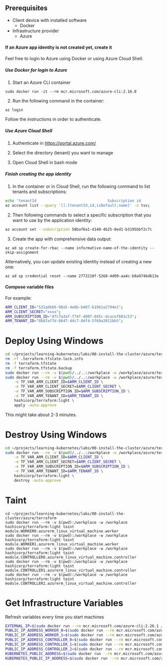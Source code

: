 ## Prerequisites

- Client device with installed software
  - Docker
- Infrastructure provider
  - Azure

#### If an Azure app identity is not created yet, create it

Feel free to login to Azure using Docker or using Azure Cloud Shell.

##### Use Docker for login to Azure

1. Start an Azure CLI container

```
sudo docker run -it --rm mcr.microsoft.com/azure-cli:2.16.0
```

2. Run the following command in the container:

```
az login
```

Follow the instructions in order to authenticate.

##### Use Azure Cloud Shell

1. Authenticate in https://portal.azure.com/

2. Select the directory (tenant) you want to manage

3. Open Cloud Shell in bash mode

##### Finish creating the app identity

1. In the container or in Cloud Shell, run the following command to list tenants and subscriptions:

```bash
echo 'tenantId                                Subscription id                         Default Subscription name';
az account list --query '[].[tenantId,id,isDefault,name]' -o tsv;
```

2. Then following commands to select a specific subscription that you want to use by the application identity:

```bash
az account set --subscription 58baf6a1-d140-4b25-8ed1-b3195bbf2c7c
```

3. Create the app with comprehensive data output:

```
az ad sp create-for-rbac --name informative-name-of-the-identity --skip-assignment
```

Alternatively, you can update existing identity instead of creating a new one:

```
az ad sp credential reset --name 2772218f-5268-4d09-aa4c-b8a9746d613e
```

#### Compose variable files

For example:

```bash
ARM_CLIENT_ID="531adb66-98a5-4e6b-b407-b1961a2794e1";
ARM_CLIENT_SECRET="xxxx";
ARM_SUBSCRIPTION_ID="d7c7a3af-f74f-4007-845c-dcacef601c53";
ARM_TENANT_ID="8b87af7d-8647-4dc7-8df4-5f69a2011bb5";
```

# Deploy Using Windows

```bash
cd ~/projects/learning-kubernetes/labs/00-install-the-cluster/azure/terraform
rm -rf .terraform.tfstate.lock.info
rm -f terraform.tfstate
rm -f terraform.tfstate.backup
sudo docker run --rm -v $(pwd)/../..:/workplace -w /workplace/azure/terraform hashicorp/terraform:light init
sudo docker run --rm -v $(pwd)/../..:/workplace -w /workplace/azure/terraform \
    -e TF_VAR_ARM_CLIENT_ID=$ARM_CLIENT_ID \
    -e TF_VAR_ARM_CLIENT_SECRET=$ARM_CLIENT_SECRET \
    -e TF_VAR_ARM_SUBSCRIPTION_ID=$ARM_SUBSCRIPTION_ID \
    -e TF_VAR_ARM_TENANT_ID=$ARM_TENANT_ID \
    hashicorp/terraform:light \
    apply -auto-approve
```

This might take about 2-3 minutes.

# Destroy Using Windows

```bash
cd ~/projects/learning-kubernetes/labs/00-install-the-cluster/azure/terraform
sudo docker run --rm -v $(pwd)/../..:/workplace -w /workplace/azure/terraform \
    -e TF_VAR_ARM_CLIENT_ID=$ARM_CLIENT_ID \
    -e TF_VAR_ARM_CLIENT_SECRET=$ARM_CLIENT_SECRET \
    -e TF_VAR_ARM_SUBSCRIPTION_ID=$ARM_SUBSCRIPTION_ID \
    -e TF_VAR_ARM_TENANT_ID=$ARM_TENANT_ID \
    hashicorp/terraform:light \
    destroy -auto-approve
```

# Taint

```
cd ~/projects/learning-kubernetes/labs/00-install-the-cluster/azure/terraform
sudo docker run --rm -v $(pwd):/workplace -w /workplace hashicorp/terraform:light taint module.WORKER0.azurerm_linux_virtual_machine.worker
sudo docker run --rm -v $(pwd):/workplace -w /workplace hashicorp/terraform:light taint module.WORKER1.azurerm_linux_virtual_machine.worker
sudo docker run --rm -v $(pwd):/workplace -w /workplace hashicorp/terraform:light taint module.CONTROLLER0.azurerm_linux_virtual_machine.controller
sudo docker run --rm -v $(pwd):/workplace -w /workplace hashicorp/terraform:light taint module.CONTROLLER1.azurerm_linux_virtual_machine.controller
sudo docker run --rm -v $(pwd):/workplace -w /workplace hashicorp/terraform:light taint module.CONTROLLER2.azurerm_linux_virtual_machine.controller
```

# Get Infrastructure Variables

Refresh variables every time you start machines

```bash
EXTERNAL_IP=$(sudo docker run --rm mcr.microsoft.com/azure-cli:2.26.1 /bin/bash -c "az login --service-principal -u $ARM_CLIENT_ID -p $ARM_CLIENT_SECRET --tenant $ARM_TENANT_ID --output none; az network public-ip show -g kubernetes-lab-00 -n kubernetes-pip --query ipAddress -o tsv")
PUBLIC_IP_ADDRESS_WORKER_0=$(sudo docker run --rm mcr.microsoft.com/azure-cli:2.26.1 /bin/bash -c "az login --service-principal -u $ARM_CLIENT_ID -p $ARM_CLIENT_SECRET --tenant $ARM_TENANT_ID --output none; az network public-ip show -g kubernetes-lab-00 -n worker-0-pip --query 'ipAddress' -o tsv")
PUBLIC_IP_ADDRESS_WORKER_1=$(sudo docker run --rm mcr.microsoft.com/azure-cli:2.26.1 /bin/bash -c "az login --service-principal -u $ARM_CLIENT_ID -p $ARM_CLIENT_SECRET --tenant $ARM_TENANT_ID --output none; az network public-ip show -g kubernetes-lab-00 -n worker-1-pip --query 'ipAddress' -o tsv")
PUBLIC_IP_ADDRESS_CONTROLLER_0=$(sudo docker run --rm mcr.microsoft.com/azure-cli:2.26.1 /bin/bash -c "az login --service-principal -u $ARM_CLIENT_ID -p $ARM_CLIENT_SECRET --tenant $ARM_TENANT_ID --output none; az network public-ip show -g kubernetes-lab-00 -n controller-0-pip --query 'ipAddress' -o tsv")
PUBLIC_IP_ADDRESS_CONTROLLER_1=$(sudo docker run --rm mcr.microsoft.com/azure-cli:2.26.1 /bin/bash -c "az login --service-principal -u $ARM_CLIENT_ID -p $ARM_CLIENT_SECRET --tenant $ARM_TENANT_ID --output none; az network public-ip show -g kubernetes-lab-00 -n controller-1-pip --query 'ipAddress' -o tsv")
PUBLIC_IP_ADDRESS_CONTROLLER_2=$(sudo docker run --rm mcr.microsoft.com/azure-cli:2.26.1 /bin/bash -c "az login --service-principal -u $ARM_CLIENT_ID -p $ARM_CLIENT_SECRET --tenant $ARM_TENANT_ID --output none; az network public-ip show -g kubernetes-lab-00 -n controller-2-pip --query 'ipAddress' -o tsv")
KUBERNETES_PUBLIC_ADDRESS=$(sudo docker run --rm mcr.microsoft.com/azure-cli:2.26.1 /bin/bash -c "az login --service-principal -u $ARM_CLIENT_ID -p $ARM_CLIENT_SECRET --tenant $ARM_TENANT_ID --output none; az network public-ip show -g kubernetes-lab-00 -n kubernetes-pip --query ipAddress -o tsv")
KUBERNETES_PUBLIC_IP_ADDRESS=$(sudo docker run --rm mcr.microsoft.com/azure-cli:2.26.1 /bin/bash -c "az login --service-principal -u $ARM_CLIENT_ID -p $ARM_CLIENT_SECRET --tenant $ARM_TENANT_ID --output none; az network public-ip show -g kubernetes-lab-00 -n kubernetes-pip --query ipAddress -o tsv")
```
